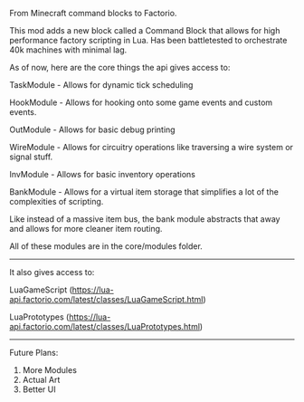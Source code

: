 From Minecraft command blocks to Factorio.

This mod adds a new block called a Command Block that allows for high performance factory scripting in Lua. Has been battletested to orchestrate 40k machines with minimal lag.

As of now, here are the core things the api gives access to:


TaskModule - Allows for dynamic tick scheduling

HookModule - Allows for hooking onto some game events and custom events.

OutModule - Allows for basic debug printing

WireModule - Allows for circuitry operations like traversing a wire system or signal stuff.

InvModule - Allows for basic inventory operations

BankModule - Allows for a virtual item storage that simplifies a lot of the complexities of scripting.

Like instead of a massive item bus, the bank module abstracts that away and allows for more cleaner item routing.


All of these modules are in the core/modules folder.

-------------------------

It also gives access to:

LuaGameScript (https://lua-api.factorio.com/latest/classes/LuaGameScript.html)

LuaPrototypes (https://lua-api.factorio.com/latest/classes/LuaPrototypes.html)

-------------------------

Future Plans:

1. More Modules
2. Actual Art
3. Better UI
